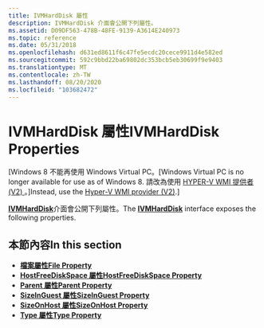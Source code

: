 ```yaml
---
title: IVMHardDisk 屬性
description: IVMHardDisk 介面會公開下列屬性。
ms.assetid: D09DF563-478B-48FE-9139-A3614E240973
ms.topic: reference
ms.date: 05/31/2018
ms.openlocfilehash: d631ed8611f6c47fe5ecdc20cece9911d4e582ed
ms.sourcegitcommit: 592c9bbd22ba69802dc353bcb5eb30699f9e9403
ms.translationtype: MT
ms.contentlocale: zh-TW
ms.lasthandoff: 08/20/2020
ms.locfileid: "103682472"
---
```

# <a name="ivmharddisk-properties"></a><span data-ttu-id="8d6c9-103">IVMHardDisk 屬性</span><span class="sxs-lookup"><span data-stu-id="8d6c9-103">IVMHardDisk Properties</span></span>

<span data-ttu-id="8d6c9-104">\[Windows 8 不能再使用 Windows Virtual PC。</span><span class="sxs-lookup"><span data-stu-id="8d6c9-104">\[Windows Virtual PC is no longer available for use as of Windows 8.</span></span> <span data-ttu-id="8d6c9-105">請改為使用 [HYPER-V WMI 提供者 (V2) ](/windows/desktop/HyperV_v2/windows-virtualization-portal)。\]</span><span class="sxs-lookup"><span data-stu-id="8d6c9-105">Instead, use the [Hyper-V WMI provider (V2)](/windows/desktop/HyperV_v2/windows-virtualization-portal).\]</span></span>

<span data-ttu-id="8d6c9-106">[**IVMHardDisk**](ivmharddisk.md)介面會公開下列屬性。</span><span class="sxs-lookup"><span data-stu-id="8d6c9-106">The [**IVMHardDisk**](ivmharddisk.md) interface exposes the following properties.</span></span>

## <a name="in-this-section"></a><span data-ttu-id="8d6c9-107">本節內容</span><span class="sxs-lookup"><span data-stu-id="8d6c9-107">In this section</span></span>

-   [<span data-ttu-id="8d6c9-108">**檔案屬性**</span><span class="sxs-lookup"><span data-stu-id="8d6c9-108">**File Property**</span></span>](ivmharddisk-file.md)
-   [<span data-ttu-id="8d6c9-109">**HostFreeDiskSpace 屬性**</span><span class="sxs-lookup"><span data-stu-id="8d6c9-109">**HostFreeDiskSpace Property**</span></span>](ivmharddisk-hostfreediskspace.md)
-   [<span data-ttu-id="8d6c9-110">**Parent 屬性**</span><span class="sxs-lookup"><span data-stu-id="8d6c9-110">**Parent Property**</span></span>](ivmharddisk-parent.md)
-   [<span data-ttu-id="8d6c9-111">**SizeInGuest 屬性**</span><span class="sxs-lookup"><span data-stu-id="8d6c9-111">**SizeInGuest Property**</span></span>](ivmharddisk-sizeinguest.md)
-   [<span data-ttu-id="8d6c9-112">**SizeOnHost 屬性**</span><span class="sxs-lookup"><span data-stu-id="8d6c9-112">**SizeOnHost Property**</span></span>](ivmharddisk-sizeonhost.md)
-   [<span data-ttu-id="8d6c9-113">**Type 屬性**</span><span class="sxs-lookup"><span data-stu-id="8d6c9-113">**Type Property**</span></span>](ivmharddisk-type.md)

 

 